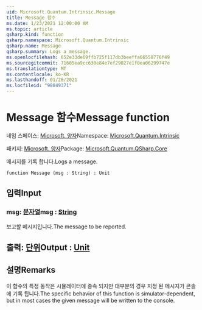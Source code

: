 ```yaml
---
uid: Microsoft.Quantum.Intrinsic.Message
title: Message 함수
ms.date: 1/23/2021 12:00:00 AM
ms.topic: article
qsharp.kind: function
qsharp.namespace: Microsoft.Quantum.Intrinsic
qsharp.name: Message
qsharp.summary: Logs a message.
ms.openlocfilehash: 652e33de69ffb725f117db3beeffa66558776f49
ms.sourcegitcommit: 71605ea9cc630e84e7ef29027e1f0ea06299747e
ms.translationtype: MT
ms.contentlocale: ko-KR
ms.lasthandoff: 01/26/2021
ms.locfileid: "98849371"
---
```

# <a name="message-function"></a><span data-ttu-id="47626-102">Message 함수</span><span class="sxs-lookup"><span data-stu-id="47626-102">Message function</span></span>

<span data-ttu-id="47626-103">네임 스페이스: [Microsoft. 양자](xref:Microsoft.Quantum.Intrinsic)</span><span class="sxs-lookup"><span data-stu-id="47626-103">Namespace: [Microsoft.Quantum.Intrinsic](xref:Microsoft.Quantum.Intrinsic)</span></span>

<span data-ttu-id="47626-104">패키지: [Microsoft. 양자](https://nuget.org/packages/Microsoft.Quantum.QSharp.Core)</span><span class="sxs-lookup"><span data-stu-id="47626-104">Package: [Microsoft.Quantum.QSharp.Core](https://nuget.org/packages/Microsoft.Quantum.QSharp.Core)</span></span>


<span data-ttu-id="47626-105">메시지를 기록 합니다.</span><span class="sxs-lookup"><span data-stu-id="47626-105">Logs a message.</span></span>

```qsharp
function Message (msg : String) : Unit
```


## <a name="input"></a><span data-ttu-id="47626-106">입력</span><span class="sxs-lookup"><span data-stu-id="47626-106">Input</span></span>

### <a name="msg--string"></a><span data-ttu-id="47626-107">msg: [문자열](xref:microsoft.quantum.lang-ref.string)</span><span class="sxs-lookup"><span data-stu-id="47626-107">msg : [String](xref:microsoft.quantum.lang-ref.string)</span></span>

<span data-ttu-id="47626-108">보고할 메시지입니다.</span><span class="sxs-lookup"><span data-stu-id="47626-108">The message to be reported.</span></span>



## <a name="output--unit"></a><span data-ttu-id="47626-109">출력: [단위](xref:microsoft.quantum.lang-ref.unit)</span><span class="sxs-lookup"><span data-stu-id="47626-109">Output : [Unit](xref:microsoft.quantum.lang-ref.unit)</span></span>



## <a name="remarks"></a><span data-ttu-id="47626-110">설명</span><span class="sxs-lookup"><span data-stu-id="47626-110">Remarks</span></span>

<span data-ttu-id="47626-111">이 함수의 특정 동작은 시뮬레이터에 종속 되지만 대부분의 경우 지정 된 메시지가 콘솔에 기록 됩니다.</span><span class="sxs-lookup"><span data-stu-id="47626-111">The specific behavior of this function is simulator-dependent, but in most cases the given message will be written to the console.</span></span>